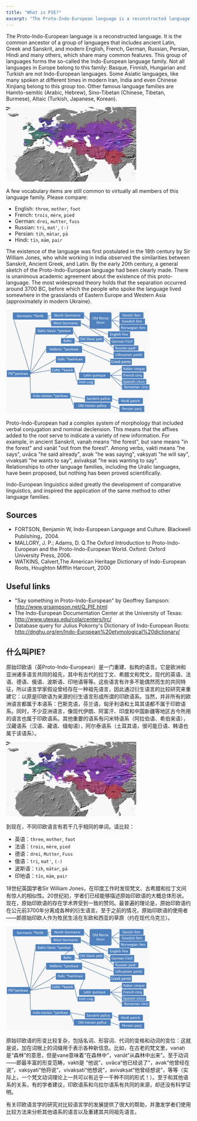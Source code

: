 ```yaml
---
title: "What is PIE?"
excerpt: "The Proto-Indo-European language is a reconstructed language. It is the common ancestor of a group of languages that includes ancient Latin, Greek and Sanskrit, and modern English, French, German, Russian, Persian, Hindi and many others, which share many common features."
---
```


The Proto-Indo-European language is a reconstructed language. It is the common ancestor of a group of languages that includes ancient Latin, Greek and Sanskrit, and modern English, French, German, Russian, Persian, Hindi and many others, which share many common features. This group of languages forms the so-called the Indo-European language family. Not all languages in Europe belong to this family: Basque, Finnish, Hungarian and Turkish are not Indo-European languages. Some Asiatic languages, like many spoken at different times in modern Iran, India and even Chinese Xinjiang belong to this group too. Other famous language families are Hamito-semitic (Arabic, Hebrew), Sino-Tibetan (Chinese, Tibetan, Burmese), Altaic (Turkish, Japanese, Korean).

<!--more-->

![Figure 1: The Indo-European World](/images/academic-posts/2-1.jpg)

A few vocabulary items are still common to virtually all members of this language family. Please compare:

- English: `three`, `mother`, `foot`
- French: `trois`, `mère`, `pied`
- German: `drei`, `mutter`, `fuss`
- Russian: `tri`, `mat'`, `(-)`
- Persian: `tih`, `mātar`, `pā`
- Hindi: `tīn`, `mām`, `pair`

The existence of the language was first postulated in the 18th century by Sir William Jones, who while working in India observed the similarities between Sanskrit, Ancient Greek, and Latin. By the early 20th century, a general sketch of the Proto-Indo-European language had been clearly made. There is unanimous academic agreement about the existence of this proto-language. The most widespread theory holds that the separation occurred around 3700 BC, before which the people who spoke the language lived somewhere in the grasslands of Eastern Europe and Western Asia (approximately in modern Ukraine).

![Figure 2 :"Five" in different Indo-European languages.](/images/academic-posts/2-2.png)

Proto-Indo-European had a complex system of morphology that included verbal conjugation and nominal declension. This means that the affixes added to the root serve to indicate a variety of new information. For example, in ancient Sanskrit, vanaḥ means "the forest", but vane means "in the forest" and vanāt "out from the forest". Among verbs, vakti means "he says", uvāca "he said already", avak "he was saying", vakṣyati "he will say", vivakṣati "he wants to say", avivakṣat "he was wanting to say". Relationships to other language families, including the Uralic languages, have been proposed, but nothing has been proved scientifically.

Indo-European linguistics aided greatly the development of comparative linguistics, and inspired the application of the same method to other language families.

## Sources

- FORTSON, Benjamin W, Indo-European Language and Culture. Blackwell Publishing，2004.
- MALLORY, J. P.; Adams, D. Q.The Oxford Introduction to Proto-Indo-European and the Proto-Indo-European World. Oxford: Oxford University Press, 2006.
- WATKINS, Calvert,The American Heritage Dictionary of Indo-European Roots, Houghton Mifflin Harcourt, 2000

## Useful links

- "Say something in Proto-Indo-European" by Geoffrey Sampson: http://www.grsampson.net/Q_PIE.html
- The Indo-European Documentation Center at the University of Texas: http://www.utexas.edu/cola/centers/lrc/
- Database query for Julius Pokorny's Dictionary of Indo-European Roots: http://dnghu.org/en/Indo-European%20etymological%20dictionary/

<div class="ui section divider"></div>

## 什么叫PIE?

原始印欧语（英Proto-Indo-European）是一门重建、拟构的语言。它是欧洲和亚洲诸多语言共同的祖先，其中有古代的拉丁文、希腊文和梵文，现代的英语、法语、德语、俄语、波斯语、印地语等等。这些语言有许多不能偶然而生的共同特征，所以语言学家假设曾经存在一种祖先语言，因此通过衍生语言的比较研究来重建它：以原是印欧语为来源的衍生语言形成所谓的印欧语系。当然，并非所有的欧洲语言都属于本语系：巴斯克语，芬兰语，匈牙利语和土耳其语都不属于印欧语系。同时，不少亚洲语言，像现代伊朗、阿富汗、印度和中国新疆等地区古今所用的语言也属于印欧语系。其他重要的语系有闪米特语系（阿拉伯语、希伯来语），汉藏语系（汉语、藏语、缅甸语），阿尔泰语系（土耳其语，很可能日语、韩语也属于该语系）。

![Figure 1: The Indo-European World](/images/academic-posts/2-1.jpg)

到现在，不同印欧语言有若干几乎相同的单词。请比较：

- 英语：`three`, `mother`, `foot`
- 法语：`trois`, `mère`, `pied`
- 德语：`drei`, `Mutter`, `Fuss`
- 俄语：`tri`, `mat'`, `(-)`
- 波斯语：`tih`, `mātar`, `pā`
- 印地语：`tīn`, `mām`, `pair`

18世纪英国学者Sir William Jones，在印度工作时发现梵文、古希腊和拉丁文间有惊人的相似性。20世纪初，学者们已经能够描述原始印欧语的大概总体形状。现在，原始印欧语的存在学术界受到一致的赞同。最普遍的理论是，原始印欧语约在公元前3700年分离成各种的衍生语言。至于之前的情况，原始印欧语的使用者——即原始印欧人作为牧民生活在东欧和西亚的草原（约在现代乌克兰）。

![Figure 2 :"Five" in different Indo-European languages.](/images/academic-posts/2-2.png)

原始印欧语的形变比较复杂，包括名词、形容词、代词的变格和动词的变位：这就是说，加在词根上的词缀用于表示各种新信息。比如，在古老的梵文里，vanaḥ是“森林”的意思，但是vane意味着“在森林中”，vanāt“从森林中出来”。至于动词——即最丰富的形变范畴，vakti是 “他说”，uvāca“他已经说了”，avak“他曾经在说”，vakṣyati“他将说”，vivakṣati“他想说”，avivakṣat“他曾经想说”，等等（实际上，一个梵文动词理论上一共可以有近乎一千种不同的形式！）。至于和其他语系的关系，有的学者建议，印欧语系和乌拉尔语系有共同的来源，却还没有科学证明。

有关印欧语言学的研究对比较语言学的发展提供了很大的帮助，并激发学者们使用比较方法来分析其他语系的语言以及重建其共同祖先语言。
